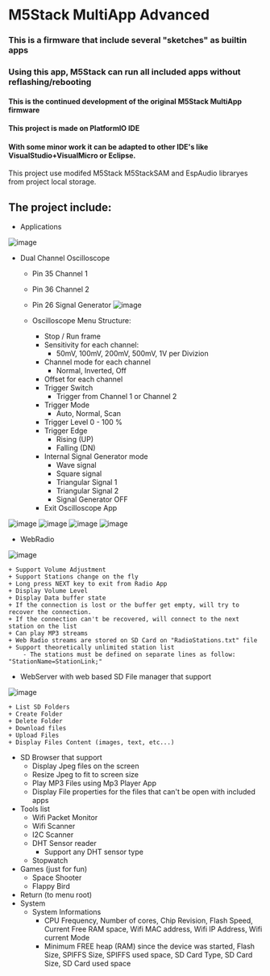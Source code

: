# M5Stack MultiApp Advanced

### This is a firmware that include several "sketches" as builtin apps
### Using this app, M5Stack can run all included apps without reflashing/rebooting
#### This is the continued development of the original M5Stack MultiApp firmware
#### This project is made on PlatformIO IDE
#### With some minor work it can be adapted to other IDE's like VisualStudio+VisualMicro or Eclipse.

This project use modifed M5Stack M5StackSAM and EspAudio libraryes from project local storage.

## The project include:
- Applications

![image](MultiAppImgs/Apps.jpg)

  - Dual Channel Oscilloscope
    - Pin 35 Channel 1
    - Pin 36 Channel 2
    - Pin 26 Signal Generator
  ![image](MultiAppImgs/Oscilloscope.jpg)

    - Oscilloscope Menu Structure:
      + Stop / Run frame
      + Sensitivity for each channel:
        + 50mV, 100mV, 200mV, 500mV, 1V per Divizion
      + Channel mode for each channel
        + Normal, Inverted, Off
      + Offset for each channel
      + Trigger Switch
        + Trigger from Channel 1 or Channel 2
      + Trigger Mode
        + Auto, Normal, Scan
      + Trigger Level 0 - 100 %
      + Trigger Edge
        + Rising (UP)
        + Falling (DN)
      + Internal Signal Generator mode
        + Wave signal
        + Square signal
        + Triangular Signal 1
        + Triangular Signal 2
        + Signal Generator OFF
      + Exit Oscilloscope App
      
![image](MultiAppImgs/Wave.jpg) ![image](MultiAppImgs/Square.jpg) ![image](MultiAppImgs/Saw1.jpg) ![image](MultiAppImgs/Saw2.jpg)
  
  - WebRadio
  
  ![image](MultiAppImgs/WebRadio.jpg)
  
    + Support Volume Adjustment
    + Support Stations change on the fly
    + Long press NEXT key to exit from Radio App
    + Display Volume Level
    + Display Data buffer state
    + If the connection is lost or the buffer get empty, will try to recover the connection. 
    + If the connection can't be recovered, will connect to the next station on the list
    + Can play MP3 streams
    + Web Radio streams are stored on SD Card on "RadioStations.txt" file
    + Support theoretically unlimited station list
        - The stations must be defined on separate lines as follow: "StationName=StationLink;"
        
        
  - WebServer with web based SD File manager that support
    
   ![image](MultiAppImgs/WebServer.jpg)
    
    + List SD Folders
    + Create Folder
    + Delete Folder
    + Download files
    + Upload Files
    + Display Files Content (images, text, etc...)
    
    
  - SD Browser that support
    + Display Jpeg files on the screen
    + Resize Jpeg to fit to screen size
    + Play MP3 Files using Mp3 Player App
    + Display File properties for the files that can't be open with included apps
  - Tools list
    + Wifi Packet Monitor
    + Wifi Scanner
    + I2C Scanner
    + DHT Sensor reader
      + Support any DHT sensor type
    - Stopwatch
  - Games (just for fun)
    + Space Shooter
    + Flappy Bird
- Return (to menu root)
- System
  + System Informations
    + CPU Frequency, Number of cores, Chip Revision, Flash Speed, Current Free RAM space, Wifi MAC address, Wifi IP Address, Wifi current Mode
    + Minimum FREE heap (RAM) since the device was started, Flash Size, SPIFFS Size, SPIFFS used space, SD Card Type, SD Card Size, SD Card used space
    
